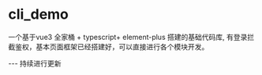 # cli_demo
一个基于vue3 全家桶 + typescript+ element-plus 搭建的基础代码库,
有登录拦截鉴权，基本页面框架已经搭建好，可以直接进行各个模块开发。

--- 持续进行更新

